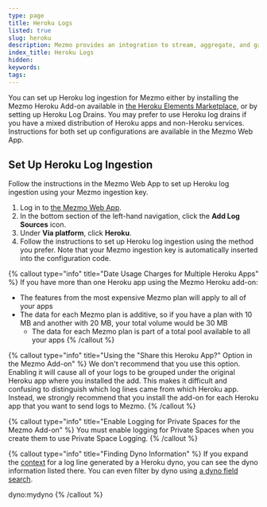 ```yaml
---
type: page
title: Heroku Logs
listed: true
slug: heroku
description: Mezmo provides an integration to stream, aggregate, and gain insights from Heroku logs
index_title: Heroku Logs
hidden: 
keywords: 
tags: 
---
```


You can set up Heroku log ingestion for Mezmo either by installing the Mezmo Heroku Add-on available in [the Heroku Elements Marketplace](https://elements.heroku.com/addons/logdna), or by setting up Heroku Log Drains. You may prefer to use Heroku log drains if you have a mixed distribution of Heroku apps and non-Heroku services. Instructions for both set up configurations are available in the Mezmo Web App.

## Set Up Heroku Log Ingestion

Follow the instructions in the Mezmo Web App to set up Heroku log ingestion using your Mezmo ingestion key.

1. Log in to [the Mezmo Web App](https://app.mezmo.com/account/signin).
2. In the bottom section of the left-hand navigation, click the **Add Log Sources** icon.
3. Under **Via platform**, click **Heroku**.
4. Follow the instructions to set up Heroku log ingestion using the method you prefer.
Note that your Mezmo ingestion key is automatically inserted into the configuration code.

{% callout type="info" title="Date Usage Charges for Multiple Heroku Apps" %}
If you have more than one Heroku app using the Mezmo Heroku add-on:

- The features from the most expensive Mezmo plan will apply to all of your apps
- The data for each Mezmo plan is additive, so if you have a plan with 10 MB and another with 20 MB, your total volume would be 30 MB
    - The data for each Mezmo plan is part of a total pool available to all your apps
{% /callout %}

{% callout type="info" title="Using the \"Share this Heroku App?\" Option in the Mezmo Add-on" %}
We don't recommend that you use this option. Enabling it will cause all of your logs to be grouped under the original Heroku app where you installed the add. This makes it difficult and confusing to distinguish which log lines came from which Heroku app. Instead, we strongly recommend that you install the add-on for each Heroku app that you want to send logs to Mezmo.
{% /callout %}

{% callout type="info" title="Enable Logging for Private Spaces for the Mezmo Add-on" %}
You must enable logging for Private Spaces when you create them to use Private Space Logging.
{% /callout %}

{% callout type="info" title="Finding Dyno Information" %}
If you expand the [context](https://docs.mezmo.com/docs/context) for a log line generated by a Heroku dyno, you can see the dyno information listed there. You can even filter by dyno using [a dyno field search](https://docs.mezmo.com/docs/search#field-search).

dyno:mydyno
{% /callout %}